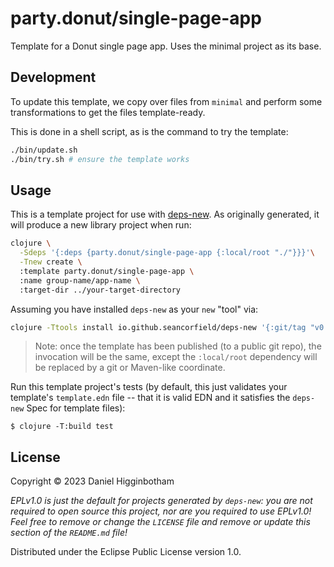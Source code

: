 # party.donut/single-page-app

Template for a Donut single page app. Uses the minimal project as its base.

## Development

To update this template, we copy over files from `minimal` and perform some
transformations to get the files template-ready.

This is done in a shell script, as is the command to try the template:

``` bash
./bin/update.sh
./bin/try.sh # ensure the template works
```

## Usage

This is a template project for use with [deps-new](https://github.com/seancorfield/deps-new).
As originally generated, it will produce a new library project when run:


``` bash
clojure \
  -Sdeps '{:deps {party.donut/single-page-app {:local/root "./"}}}'\
  -Tnew create \
  :template party.donut/single-page-app \
  :name group-name/app-name \
  :target-dir ../your-target-directory
```

Assuming you have installed `deps-new` as your `new` "tool" via:

```bash
clojure -Ttools install io.github.seancorfield/deps-new '{:git/tag "v0.4.13"}' :as new
```

> Note: once the template has been published (to a public git repo), the invocation will be the same, except the `:local/root` dependency will be replaced by a git or Maven-like coordinate.

Run this template project's tests (by default, this just validates your template's `template.edn`
file -- that it is valid EDN and it satisfies the `deps-new` Spec for template files):

    $ clojure -T:build test

## License

Copyright © 2023 Daniel Higginbotham

_EPLv1.0 is just the default for projects generated by `deps-new`: you are not_
_required to open source this project, nor are you required to use EPLv1.0!_
_Feel free to remove or change the `LICENSE` file and remove or update this_
_section of the `README.md` file!_

Distributed under the Eclipse Public License version 1.0.
